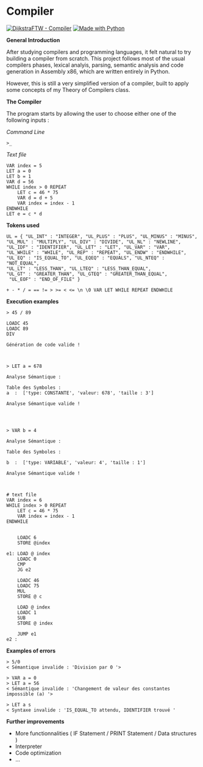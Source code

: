 # Compiler


[![DijkstraFTW - Compiler](https://img.shields.io/badge/DijkstraFTW-Compiler-2ea44f)](https://github.com/DijkstraFTW)  [![Made with Python](https://img.shields.io/badge/Python->=3.6-blue?logo=python&logoColor=white)](https://python.org "Go to Python homepage")

**General Introduction**

After studying compilers and programming languages, it felt natural to try building a compiler from scratch. This project follows most of the usual compilers phases, lexical analyis, parsing, semantic analysis and code generation in Assembly x86, which are written entirely in Python. 

However, this is still a very simplified version of a compiler, built to apply some concepts of my Theory of Compilers class.



**The Compiler**

The program starts by allowing the user to choose either one of the following inputs :

*Command Line*

    >_

*Text file*
    
    VAR index = 5 
    LET a = 0
    LET b = 1
    VAR d = 56
    WHILE index > 0 REPEAT
	    LET c = 46 * 75
	    VAR d = d + 5
	    VAR index = index - 1
    ENDWHILE
    LET e = c * d



**Tokens used**

    UL = { "UL_INT" : "INTEGER", "UL_PLUS" : "PLUS", "UL_MINUS" : "MINUS",
    "UL_MUL" : "MULTIPLY", "UL_DIV" : "DIVIDE", "UL_NL" : "NEWLINE",
    "UL_IDF" : "IDENTIFIER", "UL_LET" : "LET", "UL_VAR" : "VAR",
    "UL_WHILE" : "WHILE", "UL_REP" : "REPEAT", "UL_ENDW" : "ENDWHILE",
    "UL_EQ" : "IS_EQUAL_TO", "UL_EQEQ" : "EQUALS", "UL_NTEQ" : "NOT_EQUAL",
    "UL_LT" : "LESS_THAN", "UL_LTEQ" : "LESS_THAN_EQUAL", 
    "UL_GT" : "GREATER_THAN", "UL_GTEQ" : "GREATER_THAN_EQUAL",
     "UL_EOF" : "END_OF_FILE" }
    
    + - * / = == != > >= < <= \n \0 VAR LET WHILE REPEAT ENDWHILE
    
**Execution examples** 
	
	> 45 / 89
    
    LOADC 45
    LOADC 89
    DIV
    
    Génération de code valide !



    > LET a = 678
	
	Analyse Sémantique :
    
    Table des Symboles :
    a  :  ['type: CONSTANTE', 'valeur: 678', 'taille : 3']
    
	Analyse Sémantique valide !




    > VAR b = 4
    
    Analyse Sémantique :
    
    Table des Symboles :
    
    b  :  ['type: VARIABLE', 'valeur: 4', 'taille : 1']
    
    Analyse Sémantique valide !



	# text file	
    VAR index = 6
    WHILE index > 0 REPEAT
	    LET c = 46 * 75
	    VAR index = index - 1
    ENDWHILE


		LOADC 6
		STORE @index
		
    e1: LOAD @ index
        LOADC 0
        CMP
        JG e2

        LOADC 46
        LOADC 75
        MUL
        STORE @ c

        LOAD @ index
        LOADC 1
        SUB
        STORE @ index

        JUMP e1
    e2 :


**Examples of errors**

    > 5/0
    < Sémantique invalide : 'Division par 0 '>

    > VAR a = 0
    > LET a = 56
    < Sémantique invalide : 'Changement de valeur des constantes impossible (a) '>

    > LET a s
    < Syntaxe invalide : 'IS_EQUAL_TO attendu, IDENTIFIER trouvé '


  

**Further improvements**

 - More functionnalities ( IF Statement / PRINT Statement / Data structures )
 - Interpreter
 - Code optimization
 - ...
